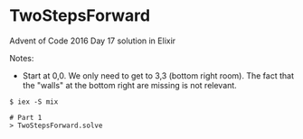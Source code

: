 # TwoStepsForward

Advent of Code 2016 Day 17 solution in Elixir

Notes:

* Start at 0,0. We only need to get to 3,3 (bottom right room).  The fact that the "walls" at the bottom right are missing is not relevant.

```
$ iex -S mix

# Part 1
> TwoStepsForward.solve

```
